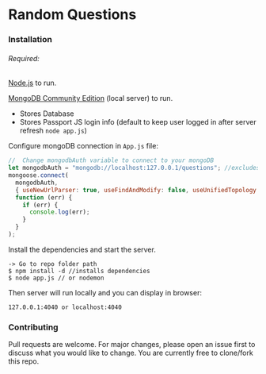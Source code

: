 # Random Questions

### Installation

###### Required:

[Node.js](https://nodejs.org/) to run.

[MongoDB Community Edition](https://docs.mongodb.com/manual/administration/install-community/) (local server) to run.

- Stores Database
- Stores Passport JS login info (default to keep user logged in after server refresh `node app.js`)

Configure mongoDB connection in `App.js` file:

```javascript
//  Change mongodbAuth variable to connect to your mongoDB
let mongodbAuth = "mongodb://localhost:127.0.0.1/questions"; //excludes mongodb auth user and password
mongoose.connect(
  mongodbAuth,
  { useNewUrlParser: true, useFindAndModify: false, useUnifiedTopology: true },
  function (err) {
    if (err) {
      console.log(err);
    }
  }
);
```

Install the dependencies and start the server.

```
-> Go to repo folder path
$ npm install -d //installs dependencies
$ node app.js // or nodemon
```

Then server will run locally and you can display in browser:

```
127.0.0.1:4040 or localhost:4040
```

### Contributing

Pull requests are welcome.
For major changes, please open an issue first to discuss what you would like to change.
You are currently free to clone/fork this repo.
